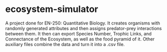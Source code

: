 # ecosystem-simulator
A project done for EN-250: Quantitative Biology. It creates organisms with randomly generated attributes and then assigns predator-prey interactions between them. It then can export Species Number, Trophic Links, and Connectance of the Ecosystem, as well as the food pyramid of it. Other auxiliary files combine the data and turn it into a .csv file.
